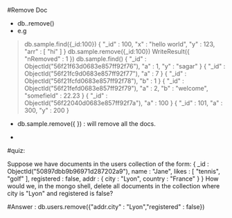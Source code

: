  #Remove Doc
  - db.<collection>.remove(<exp>)
  - e.g
  > db.sample.find({_id:100})
     { "_id" : 100, "x" : "hello world", "y" : 123, "arr" : [ "hi" ] }
  > db.sample.remove({_id:100}) 
    WriteResult({ "nRemoved" : 1 })
  > db.sample.find()
	{ "_id" : ObjectId("56f21f63d0683e857ff92f76"), "a" : 1, "y" : "sagar" }
	{ "_id" : ObjectId("56f21fc9d0683e857ff92f77"), "a" : 7 }
	{ "_id" : ObjectId("56f21fcfd0683e857ff92f78"), "b" : 1 }
	{ "_id" : ObjectId("56f21fefd0683e857ff92f79"), "a" : 2, "b" : "welcome", "somefield" : 22.23 }
	{ "_id" : ObjectId("56f22040d0683e857ff92f7a"), "a" : 100 }
	{ "_id" : 101, "a" : 300, "y" : 200 }

  - db.sample.remove({ }) : will remove all the docs.

  -
#quiz:

Suppose we have documents in the users collection of the form:
{
 _id : ObjectId("50897dbb9b96971d287202a9"),
 name : "Jane",
 likes : [ "tennis", "golf" ],
 registered : false,
 addr : {
   city : "Lyon",
   country : "France" 
 } 
}
How would we, in the mongo shell, delete all documents in the collection where city is "Lyon" and registered is false?

#Answer : db.users.remove({"addr.city" : "Lyon","registered" : false})
 

 

